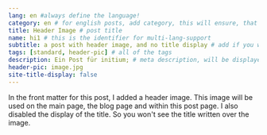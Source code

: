 ```yaml
---
lang: en #always define the language!
category: en # for english posts, add category, this will ensure, that the link is created correctly with an /en before the title
title: Header Image # post title
name: hi1 # this is the identifier for multi-lang-support
subtitle: a post with header image, and no title display # add if you want a subtitle
tags: [standard, header-pic] # all of the tags
description: Ein Post für initium; # meta description, will be displayed at places like google
header-pic: image.jpg
site-title-display: false
---
```

In the front matter for this post, I added a header image. This image will be used on the main page, the blog page and within this post page. I also disabled the display of the title. So you won't see the title written over the image.
